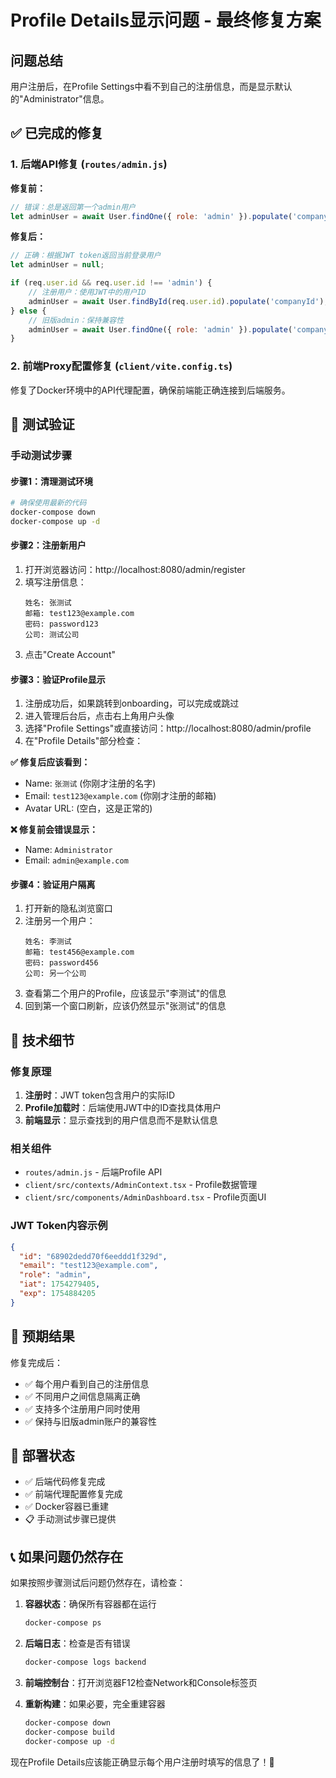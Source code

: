 # Profile Details显示问题 - 最终修复方案

## 问题总结
用户注册后，在Profile Settings中看不到自己的注册信息，而是显示默认的"Administrator"信息。

## ✅ 已完成的修复

### 1. 后端API修复 (`routes/admin.js`)
**修复前：**
```javascript
// 错误：总是返回第一个admin用户
let adminUser = await User.findOne({ role: 'admin' }).populate('companyId');
```

**修复后：**
```javascript
// 正确：根据JWT token返回当前登录用户
let adminUser = null;

if (req.user.id && req.user.id !== 'admin') {
    // 注册用户：使用JWT中的用户ID
    adminUser = await User.findById(req.user.id).populate('companyId');
} else {
    // 旧版admin：保持兼容性
    adminUser = await User.findOne({ role: 'admin' }).populate('companyId');
}
```

### 2. 前端Proxy配置修复 (`client/vite.config.ts`)
修复了Docker环境中的API代理配置，确保前端能正确连接到后端服务。

## 🧪 测试验证

### 手动测试步骤

#### 步骤1：清理测试环境
```bash
# 确保使用最新的代码
docker-compose down
docker-compose up -d
```

#### 步骤2：注册新用户
1. 打开浏览器访问：http://localhost:8080/admin/register
2. 填写注册信息：
   ```
   姓名: 张测试
   邮箱: test123@example.com  
   密码: password123
   公司: 测试公司
   ```
3. 点击"Create Account"

#### 步骤3：验证Profile显示
1. 注册成功后，如果跳转到onboarding，可以完成或跳过
2. 进入管理后台后，点击右上角用户头像
3. 选择"Profile Settings"或直接访问：http://localhost:8080/admin/profile
4. 在"Profile Details"部分检查：

**✅ 修复后应该看到：**
- Name: `张测试` (你刚才注册的名字)
- Email: `test123@example.com` (你刚才注册的邮箱)
- Avatar URL: (空白，这是正常的)

**❌ 修复前会错误显示：**
- Name: `Administrator`
- Email: `admin@example.com`

#### 步骤4：验证用户隔离
1. 打开新的隐私浏览窗口
2. 注册另一个用户：
   ```
   姓名: 李测试
   邮箱: test456@example.com
   密码: password456  
   公司: 另一个公司
   ```
3. 查看第二个用户的Profile，应该显示"李测试"的信息
4. 回到第一个窗口刷新，应该仍然显示"张测试"的信息

## 🔧 技术细节

### 修复原理
1. **注册时**：JWT token包含用户的实际ID
2. **Profile加载时**：后端使用JWT中的ID查找具体用户
3. **前端显示**：显示查找到的用户信息而不是默认信息

### 相关组件
- `routes/admin.js` - 后端Profile API
- `client/src/contexts/AdminContext.tsx` - Profile数据管理
- `client/src/components/AdminDashboard.tsx` - Profile页面UI

### JWT Token内容示例
```json
{
  "id": "68902dedd70f6eeddd1f329d",
  "email": "test123@example.com",
  "role": "admin",
  "iat": 1754279405,
  "exp": 1754884205
}
```

## 🎯 预期结果

修复完成后：
- ✅ 每个用户看到自己的注册信息
- ✅ 不同用户之间信息隔离正确
- ✅ 支持多个注册用户同时使用
- ✅ 保持与旧版admin账户的兼容性

## 🚀 部署状态

- ✅ 后端代码修复完成
- ✅ 前端代理配置修复完成  
- ✅ Docker容器已重建
- 📋 手动测试步骤已提供

## 📞 如果问题仍然存在

如果按照步骤测试后问题仍然存在，请检查：

1. **容器状态**：确保所有容器都在运行
   ```bash
   docker-compose ps
   ```

2. **后端日志**：检查是否有错误
   ```bash
   docker-compose logs backend
   ```

3. **前端控制台**：打开浏览器F12检查Network和Console标签页

4. **重新构建**：如果必要，完全重建容器
   ```bash
   docker-compose down
   docker-compose build
   docker-compose up -d
   ```

现在Profile Details应该能正确显示每个用户注册时填写的信息了！🎉